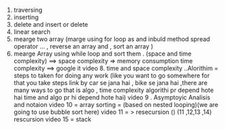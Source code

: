 1. traversing
2. inserting
3. delete and insert or delete
4. linear search 
5. mearge two array (marge using for loop as and inbuld method spread operator ... , reverse an array and , sort an array )
6. mearge Array using while loop and sort them .
(space and time complexity) ==> 
space complexity => memory consumption
time complexity ==> google it 
video 8. time and space complexity 
..Alorithim  = steps to taken for doing any work (like you want to go somewhere for that you take steps link by car se jana hai , bike se jana hai ,there are many ways to go that is algo , time complexity algorithi pr depend hote hai time and algo pr hi depend hote hai)
video 9 . Asymptoyic Analisis and notaion
video 10 = array sorting = (based on nested looping)(we are going to use bubble sort here)
video 11 = > resecursion () (11 ,12,13 ,14) rescursion
video 15 = stack 
